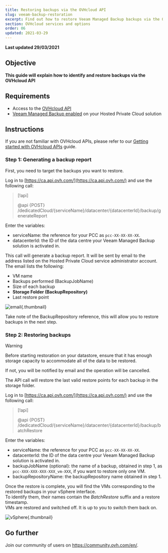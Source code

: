 ```yaml
---
title: Restoring backups via the OVHcloud API
slug: veeam-backup-restoration
excerpt: Find out how to restore Veeam Managed Backup backups via the OVHcloud API
section: OVHcloud services and options
order: 06
updated: 2021-03-29
---
```


**Last updated 29/03/2021**

## Objective

**This guide will explain how to identify and restore backups via the OVHcloud API**

## Requirements

- Access to the [OVHcloud API](https://ca.api.ovh.com/)
- [Veeam Managed Backup enabled](../veeam-backup-as-a-service) on your Hosted Private Cloud solution

## Instructions

If you are not familiar with OVHcloud APIs, please refer to our [Getting started with OVHcloud APIs](../../api/first-steps-with-ovh-api/) guide.

### Step 1: Generating a backup report

First, you need to target the backups you want to restore.

Log in to [https://ca.api.ovh.com/](https://ca.api.ovh.com/) and use the following call:

> [!api]
>
> @api {POST} /dedicatedCloud/{serviceName}/datacenter/{datacenterId}/backup/generateReport

Enter the variables:

- serviceName: the reference for your PCC as `pcc-XX-XX-XX-XX`.
- datacenterId: the ID of the data centre your Veeam Managed Backup solution is activated in.

This call will generate a backup report. It will be sent by email to the address listed on the Hosted Private Cloud service administrator account.
<br>The email lists the following:

- VM name
- Backups performed (BackupJobName)
- Size of each backup
- **Storage Folder (BackupRepository)**
- Last restore point

![email](images/backup-report-email2.png){.thumbnail}

Take note of the BackupRepository reference, this will allow you to restore backups in the next step.

### Step 2: Restoring backups

> [!warning]
>
> Before starting restoration on your datastore, ensure that it has enough storage capacity to accommodate all of the data to be restored.
>
> If not, you will be notified by email and the operation will be cancelled.

The API call will restore the last valid restore points for each backup in the storage folder.

Log in to [https://ca.api.ovh.com/](https://ca.api.ovh.com/) and use the following call:

> [!api]
>
> @api {POST} /dedicatedCloud/{serviceName}/datacenter/{datacenterId}/backup/batchRestore
>

Enter the variables:

- serviceName: the reference for your PCC as `pcc-XX-XX-XX-XX`.
- datacenterId: the ID of the data centre your Veeam Managed Backup solution is activated in.
- backupJobName (optional): the name of a backup, obtained in step 1, as `pcc-XXX-XXX-XXX-XXX_vm-XXX`, if you want to restore only one VM.
- backupRepositoryName: the backupRepository name obtained in step 1.

Once the restore is complete, you will find the VMs corresponding to the restored backups in your vSphere interface.
<br>To identify them, their names contain the *BatchRestore* suffix and a restore timestamp.
<br>VMs are restored and switched off. It is up to you to switch them back on.

![vSphere](images/vcenter2.png){.thumbnail}

## Go further

Join our community of users on <https://community.ovh.com/en/>.
